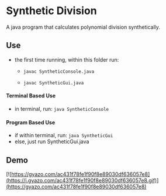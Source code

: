 # Synthetic Division
A java program that calculates polynomial division synthetically.

## Use
- the first time running, within this folder run:

     - `javac SyntheticConsole.java`

     - `javac SyntheticGui.java`

#### Terminal Based Use
- in terminal, run: `java SyntheticConsole`

#### Program Based Use
- if within terminal, run: `java SyntheticGui`
- else, just run SyntheticGui.java


## Demo
[![https://gyazo.com/ac431f78fe1f90f8e89030df636057e8](https://i.gyazo.com/ac431f78fe1f90f8e89030df636057e8.gif)](https://gyazo.com/ac431f78fe1f90f8e89030df636057e8)
